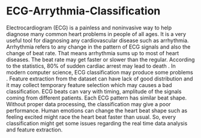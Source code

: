# ECG-Arrythmia-Classification
Electrocardiogram (ECG) is a painless and noninvasive way to help diagnose many common heart problems in people of all ages. It is a very useful tool for diagnosing any cardiovascular disease such as arrhythmia. Arrhythmia refers to any change in the pattern of ECG signals and also the change of beat rate. That means arrhythmia sums up to most of heart diseases. The beat rate may get faster or slower than the regular. According to the statistics, 80% of sudden cardiac arrest may lead to death . In modern computer science, ECG classification may produce some problems . Feature extraction from the dataset can have lack of good distribution and it may collect temporary feature selection which may causes a bad classification. ECG beats can vary with timing, amplitude of the signals coming from different patients. Each ECG pattern has similar beat shape. Without proper data processing, the classification may give a poor performance. Human emotions can change the heart beat shape such as feeling excited might race the heart beat faster than usual. So, every classification might get some issues regarding the real time data analysis and feature extraction.

